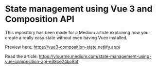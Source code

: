 # State management using Vue 3 and Composition API

This repository has been made for a Medium article explaining how you create a really easy state without even having Vuex installed.

Preview here: https://vue3-composition-state.netlify.app/

Read the article: https://vlourme.medium.com/state-management-using-vue-composition-api-e38ce24bc8af
